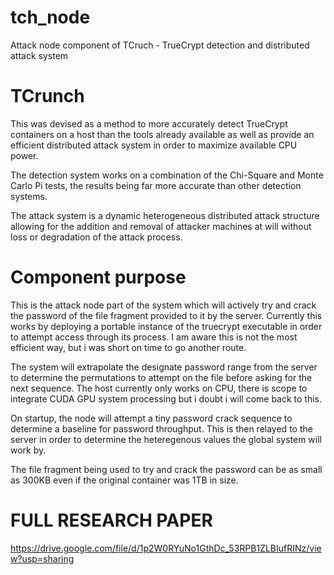 # tch_node
Attack node component of TCruch - TrueCrypt detection and distributed attack system

# TCrunch
This was devised as a method to more accurately detect TrueCrypt containers on a host than the tools already available as well as provide an efficient distributed attack system in order to maximize available CPU power.

The detection system works on a combination of the Chi-Square and Monte Carlo Pi tests, the results being far more accurate than other detection systems.

The attack system is a dynamic heterogeneous distributed attack structure allowing for the addition and removal of attacker machines at will without loss or degradation of the attack process.

# Component purpose
This is the attack node part of the system which will actively try and crack the password of the file fragment provided to it by the server. Currently this works by deploying a portable instance of the truecrypt executable in order to attempt access through its process. I am aware this is not the most efficient way, but i was short on time to go another route. 

The system will extrapolate the designate password range from the server to determine the permutations to attempt on the file before asking for the next sequence. The host currently only works on CPU, there is scope to integrate CUDA GPU system processing but i doubt i will come back to this. 

On startup, the node will attempt a tiny password crack sequence to determine a baseline for password throughput. This is then relayed to the server in order to determine the heteregenous values the global system will work by. 

The file fragment being used to try and crack the password can be as small as 300KB even if the original container was 1TB in size. 

# FULL RESEARCH PAPER
https://drive.google.com/file/d/1p2W0RYuNo1GthDc_53RPB1ZLBIufRINz/view?usp=sharing
